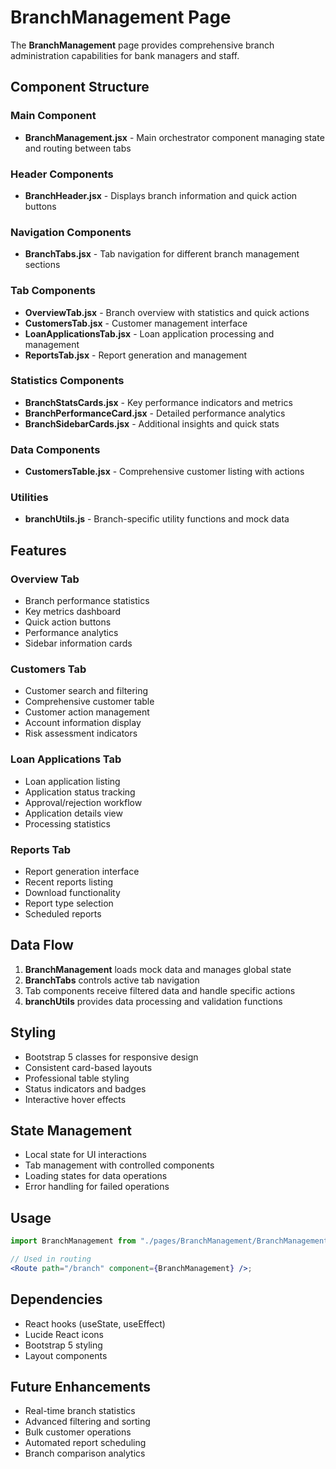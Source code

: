 # BranchManagement Page

The **BranchManagement** page provides comprehensive branch administration capabilities for bank managers and staff.

## Component Structure

### Main Component

-   **BranchManagement.jsx** - Main orchestrator component managing state and routing between tabs

### Header Components

-   **BranchHeader.jsx** - Displays branch information and quick action buttons

### Navigation Components

-   **BranchTabs.jsx** - Tab navigation for different branch management sections

### Tab Components

-   **OverviewTab.jsx** - Branch overview with statistics and quick actions
-   **CustomersTab.jsx** - Customer management interface
-   **LoanApplicationsTab.jsx** - Loan application processing and management
-   **ReportsTab.jsx** - Report generation and management

### Statistics Components

-   **BranchStatsCards.jsx** - Key performance indicators and metrics
-   **BranchPerformanceCard.jsx** - Detailed performance analytics
-   **BranchSidebarCards.jsx** - Additional insights and quick stats

### Data Components

-   **CustomersTable.jsx** - Comprehensive customer listing with actions

### Utilities

-   **branchUtils.js** - Branch-specific utility functions and mock data

## Features

### Overview Tab

-   Branch performance statistics
-   Key metrics dashboard
-   Quick action buttons
-   Performance analytics
-   Sidebar information cards

### Customers Tab

-   Customer search and filtering
-   Comprehensive customer table
-   Customer action management
-   Account information display
-   Risk assessment indicators

### Loan Applications Tab

-   Loan application listing
-   Application status tracking
-   Approval/rejection workflow
-   Application details view
-   Processing statistics

### Reports Tab

-   Report generation interface
-   Recent reports listing
-   Download functionality
-   Report type selection
-   Scheduled reports

## Data Flow

1. **BranchManagement** loads mock data and manages global state
2. **BranchTabs** controls active tab navigation
3. Tab components receive filtered data and handle specific actions
4. **branchUtils** provides data processing and validation functions

## Styling

-   Bootstrap 5 classes for responsive design
-   Consistent card-based layouts
-   Professional table styling
-   Status indicators and badges
-   Interactive hover effects

## State Management

-   Local state for UI interactions
-   Tab management with controlled components
-   Loading states for data operations
-   Error handling for failed operations

## Usage

```jsx
import BranchManagement from "./pages/BranchManagement/BranchManagement";

// Used in routing
<Route path="/branch" component={BranchManagement} />;
```

## Dependencies

-   React hooks (useState, useEffect)
-   Lucide React icons
-   Bootstrap 5 styling
-   Layout components

## Future Enhancements

-   Real-time branch statistics
-   Advanced filtering and sorting
-   Bulk customer operations
-   Automated report scheduling
-   Branch comparison analytics

